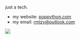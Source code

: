 just a tech.


- my website: [poppython.com](https://poppython.com/)
- my email: <a href="mailto:rmlzy@outlook.com">rmlzy@outlook.com</a>

![](https://github-profile-trophy.vercel.app/?username=rmlzy&row=2&column=3&theme=oldie)
